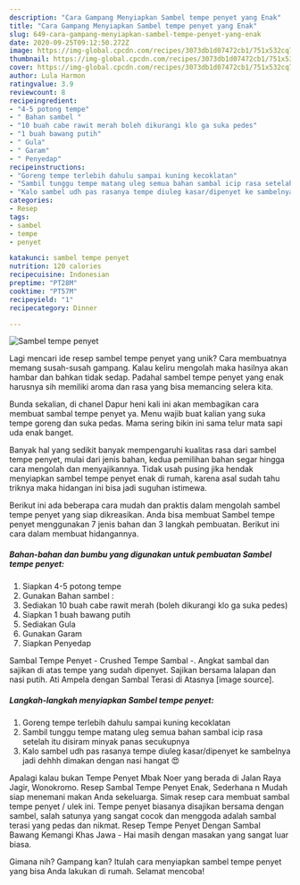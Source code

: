 ```yaml
---
description: "Cara Gampang Menyiapkan Sambel tempe penyet yang Enak"
title: "Cara Gampang Menyiapkan Sambel tempe penyet yang Enak"
slug: 649-cara-gampang-menyiapkan-sambel-tempe-penyet-yang-enak
date: 2020-09-25T09:12:50.272Z
image: https://img-global.cpcdn.com/recipes/3073db1d07472cb1/751x532cq70/sambel-tempe-penyet-foto-resep-utama.jpg
thumbnail: https://img-global.cpcdn.com/recipes/3073db1d07472cb1/751x532cq70/sambel-tempe-penyet-foto-resep-utama.jpg
cover: https://img-global.cpcdn.com/recipes/3073db1d07472cb1/751x532cq70/sambel-tempe-penyet-foto-resep-utama.jpg
author: Lula Harmon
ratingvalue: 3.9
reviewcount: 8
recipeingredient:
- "4-5 potong tempe"
- " Bahan sambel "
- "10 buah cabe rawit merah boleh dikurangi klo ga suka pedes"
- "1 buah bawang putih"
- " Gula"
- " Garam"
- " Penyedap"
recipeinstructions:
- "Goreng tempe terlebih dahulu sampai kuning kecoklatan"
- "Sambil tunggu tempe matang uleg semua bahan sambal icip rasa setelah itu disiram minyak panas secukupnya"
- "Kalo sambel udh pas rasanya tempe diuleg kasar/dipenyet ke sambelnya jadi dehhh dimakan dengan nasi hangat 😍"
categories:
- Resep
tags:
- sambel
- tempe
- penyet

katakunci: sambel tempe penyet 
nutrition: 120 calories
recipecuisine: Indonesian
preptime: "PT28M"
cooktime: "PT57M"
recipeyield: "1"
recipecategory: Dinner

---
```



![Sambel tempe penyet](https://img-global.cpcdn.com/recipes/3073db1d07472cb1/751x532cq70/sambel-tempe-penyet-foto-resep-utama.jpg)

Lagi mencari ide resep sambel tempe penyet yang unik? Cara membuatnya memang susah-susah gampang. Kalau keliru mengolah maka hasilnya akan hambar dan bahkan tidak sedap. Padahal sambel tempe penyet yang enak harusnya sih memiliki aroma dan rasa yang bisa memancing selera kita.

Bunda sekalian, di chanel Dapur heni kali ini akan membagikan cara membuat sambal tempe penyet ya. Menu wajib buat kalian yang suka tempe goreng dan suka pedas. Mama sering bikin ini sama telur mata sapi uda enak banget.

Banyak hal yang sedikit banyak mempengaruhi kualitas rasa dari sambel tempe penyet, mulai dari jenis bahan, kedua pemilihan bahan segar hingga cara mengolah dan menyajikannya. Tidak usah pusing jika hendak menyiapkan sambel tempe penyet enak di rumah, karena asal sudah tahu triknya maka hidangan ini bisa jadi suguhan istimewa.


Berikut ini ada beberapa cara mudah dan praktis dalam mengolah sambel tempe penyet yang siap dikreasikan. Anda bisa membuat Sambel tempe penyet menggunakan 7 jenis bahan dan 3 langkah pembuatan. Berikut ini cara dalam membuat hidangannya.

<!--inarticleads1-->

##### Bahan-bahan dan bumbu yang digunakan untuk pembuatan Sambel tempe penyet:

1. Siapkan 4-5 potong tempe
1. Gunakan  Bahan sambel :
1. Sediakan 10 buah cabe rawit merah (boleh dikurangi klo ga suka pedes)
1. Siapkan 1 buah bawang putih
1. Sediakan  Gula
1. Gunakan  Garam
1. Siapkan  Penyedap


Sambal Tempe Penyet - Crushed Tempe Sambal -. Angkat sambal dan sajikan di atas tempe yang sudah dipenyet. Sajikan bersama lalapan dan nasi putih. Ati Ampela dengan Sambal Terasi di Atasnya [image source]. 

<!--inarticleads2-->

##### Langkah-langkah menyiapkan Sambel tempe penyet:

1. Goreng tempe terlebih dahulu sampai kuning kecoklatan
1. Sambil tunggu tempe matang uleg semua bahan sambal icip rasa setelah itu disiram minyak panas secukupnya
1. Kalo sambel udh pas rasanya tempe diuleg kasar/dipenyet ke sambelnya jadi dehhh dimakan dengan nasi hangat 😍


Apalagi kalau bukan Tempe Penyet Mbak Noer yang berada di Jalan Raya Jagir, Wonokromo. Resep Sambal Tempe Penyet Enak, Sederhana n Mudah siap menemani makan Anda sekeluarga. Simak resep cara membuat sambal tempe penyet / ulek ini. Tempe penyet biasanya disajikan bersama dengan sambel, salah satunya yang sangat cocok dan menggoda adalah sambal terasi yang pedas dan nikmat. Resep Tempe Penyet Dengan Sambal Bawang Kemangi Khas Jawa - Hai masih dengan masakan yang sangat luar biasa. 

Gimana nih? Gampang kan? Itulah cara menyiapkan sambel tempe penyet yang bisa Anda lakukan di rumah. Selamat mencoba!

